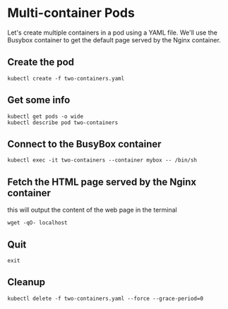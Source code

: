 # Multi-container Pods
Let's create multiple containers in a pod using a YAML file. We'll use the Busybox container to get the default page served by the Nginx container.
## Create the pod
```
kubectl create -f two-containers.yaml
```
## Get some info
```
kubectl get pods -o wide
kubectl describe pod two-containers
```
## Connect to the BusyBox container
```
kubectl exec -it two-containers --container mybox -- /bin/sh
```
## Fetch the HTML page served by the Nginx container
this will output the content of the web page in the terminal
```
wget -qO- localhost
```
## Quit
```
exit
```
## Cleanup
```
kubectl delete -f two-containers.yaml --force --grace-period=0
```